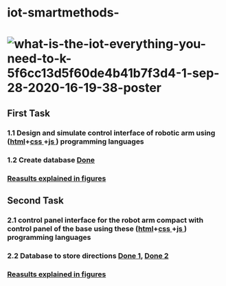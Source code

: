 # iot-smartmethods- 
# ![what-is-the-iot-everything-you-need-to-k-5f6cc13d5f60de4b41b7f3d4-1-sep-28-2020-16-19-38-poster](https://user-images.githubusercontent.com/86845134/130326094-867881fe-f56d-42b6-9742-2f89b94f6a9c.jpg)

## First Task 
### 1.1  Design and simulate control interface of robotic arm using ([html](https://github.com/FaiyKhalid/iot-smartmethods-/blob/main/index.html)+[css ](https://github.com/FaiyKhalid/iot-smartmethods-/blob/main/master.css)+[js ](https://github.com/FaiyKhalid/iot-smartmethods-/blob/main/main.js)) programming languages 
### 1.2 Create database [Done ](https://github.com/FaiyKhalid/iot-smartmethods-/blob/main/Control.php)
###  [Reasults explained in figures](https://github.com/FaiyKhalid/iot-smartmethods-/blob/main/Figures1.md)


## Second Task 
### 2.1  control panel interface for the robot arm compact with control panel of the base using these ([html](https://github.com/FaiyKhalid/iot-smartmethods-/blob/main/index2.html)+[css ](https://github.com/FaiyKhalid/iot-smartmethods-/blob/main/master2.css)+[js ](https://github.com/FaiyKhalid/iot-smartmethods-/blob/main/main2.js)) programming languages 
### 2.2 Database to store directions [Done 1](https://github.com/FaiyKhalid/iot-smartmethods-/blob/main/control2.php), [Done 2](https://github.com/FaiyKhalid/iot-smartmethods-/blob/main/Control.php)
###  [Reasults explained in figures](https://github.com/FaiyKhalid/iot-smartmethods-/blob/main/Figures2.md)


